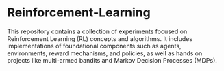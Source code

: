 # Reinforcement-Learning
This repository contains a collection of experiments focused on Reinforcement Learning (RL) concepts and algorithms. It includes implementations of foundational components such as agents, environments, reward mechanisms, and policies, as well as hands on projects like multi-armed bandits and Markov Decision Processes (MDPs). 
